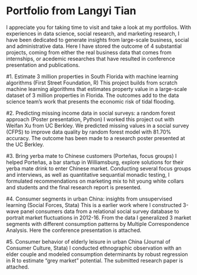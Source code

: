 # Portfolio from Langyi Tian
I appreciate you for taking time to visit and take a look at my portfolios. 
With experiences in data science, social research, and marketing research, I have been dedicated to generate insights from large-scale business, social and administrative data. Here I have stored the outcome of 4 substantial projects, coming from either the real business data that comes from internships, or acedemic researches that have resulted in conference presentation and publications.

#1. Estimate 3 million properties in South Florida with machine learning algorithms (First Street Foundation, R)
This project builds from scratch machine learning algorithms that estimates property value in a large-scale dataset of 3 million properties in Florida. The outcomes add to the data science team’s work that presents the economic risk of tidal flooding.

#2. Predicting missing income data in social surveys: a random forest approach (Poster presentation, Python)
I worked this project out with Weifan Xu from UC Berkley. We predicted missing values in a social survey (CFPS) to improve data quality by random forest model with 81.70% accuracy. The outcome has been made to a research poster presented at the UC Berkley.

#3. Bring yerba mate to Chinese customers (Porteñas, focus groups)
I helped Porteñas, a bar startup in Williamsburg, explore solutions for their yerba mate drink to enter Chinese market. Conducting several focus groups and interviews, as well as quantitative sequantial monadic testing, I formulated recommendations on marketing mix to hit young white collars and students and the final research report is presented.

#4. Consumer segments in urban China: insights from unsupervised learning (Social Forces, Stata)
This is a earlier work where I constructed 3-wave panel consumers data from a relational social survey database to portrait market fluctuations in 2012-16. From the data I generalized 3 market segments with different consumption patterns by Multiple Correspondence Analysis. Here the conference presentation is attached.

#5. Consumer behavior of elderly leisure in urban China (Journal of Consumer Culture, Stata)
I conducted ethnographic observation with an elder couple and modeled consumption determinants by robust regression in R to estimate “grey market” potential. The submitted research paper is attached.
